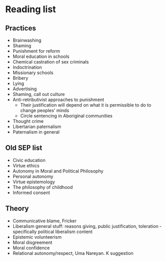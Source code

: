 # Reading list

## Practices
* Brainwashing
* Shaming
* Punishment for reform
* Moral education in schools
* Chemical castration of sex criminals
* Indoctrination
* Missionary schools
* Bribery
* Lying
* Advertising
* Shaming, call out culture
* Anti-retributivist approaches to punishment
    * Their justification will depend on what it is permissible to do to change peoples’ minds
    * Circle sentencing in Aboriginal communities
* Thought crime
* Libertarian paternalism
* Paternalism in general

## Old SEP list
- Civic education
- Virtue ethics
- Autonomy in Moral and Political Philosophy
- Personal autonomy
- Virtue epistemology
- The philosophy of childhood
- Informed consent

## Theory
* Communicative blame, Fricker
* Liberalism general stuff: reasons giving, public justification, toleration - specifically political liberalism content
* Epistemic volunteerism
* Moral disgreement
* Moral confidence
* Relational autonomy/respect, Uma Nareyan. K suggestion

